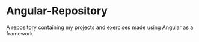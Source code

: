 # Angular-Repository
A repository containing my projects and exercises made using Angular as a framework
